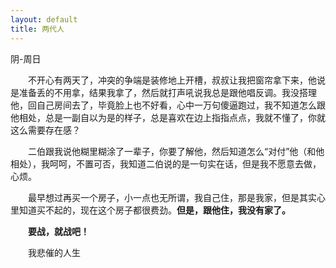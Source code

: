```yaml
---
layout: default
title: 两代人
---
```


阴-周日

　　不开心有两天了，冲突的争端是装修地上开槽，叔叔让我把窗帘拿下来，他说是准备丢的不用拿，结果我拿了，然后就打声吼说我总是跟他唱反调。我没搭理他，回自己房间去了，毕竟脸上也不好看，心中一万句傻逼跑过，我不知道怎么跟他相处，总是一副自以为是的样子，总是喜欢在边上指指点点，我就不懂了，你就这么需要存在感？

　　二伯跟我说他糊里糊涂了一辈子，你要了解他，然后知道怎么“对付”他（和他相处），我呵呵，不置可否，我知道二伯说的是一句实在话，但是我不愿意去做，心烦。

　　最早想过再买一个房子，小一点也无所谓，我自己住，那是我家，但是其实心里知道买不起的，现在这个房子都很费劲。**但是，跟他住，我没有家了。**

　　**要战，就战吧！**

　　我悲催的人生